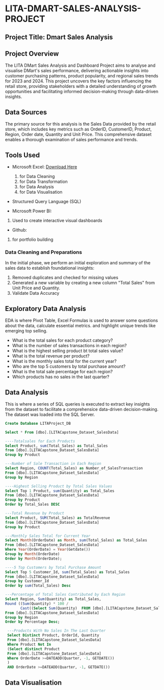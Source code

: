# LITA-DMART-SALES-ANALYSIS-PROJECT

## Project Title: Dmart Sales Analysis

## Project Overview
The LITA DMart Sales Analysis and Dashboard Project aims to analyse and visualise DMart's sales performance, delivering actionable insights into customer purchasing patterns, product popularity, and regional sales trends for 2023 and 2024. This project uncovers the key factors influencing the retail store, providing stakeholders with a detailed understanding of growth opportunities and facilitating informed decision-making through data-driven insights.

## Data Sources
The primary source for this analysis is the Sales Data provided by the retail store, which includes key metrics such as OrderID, CustomerID, Product, Region, Order date, Quantity and Unit Price. This comprehensive dataset enables a thorough examination of sales performance and trends.

## Tools Used
- Microsoft Excel: [Download Here](https://www.microsoft.com)
  1. for Data Cleaning
  2. for  Data Transformation 
  3. for Data Analysis
  4. for Data Visualisation

- Structured Query Language (SQL)
- Microsoft Power BI:
 1. Used to create interactive visual dashboards
- Github:
 1. for portfolio building

  ### Data Cleaning and Preparations
  In the initial phase, we perform an initial exploration and summary of the sales data to establish foundational insights:
  1. Removed duplicates and checked for missing values
  2. Generated a new variable by creating a new column "Total Sales" from Unit Price and Quantity.
  3. Validate Data Accuracy
  
## Exploratory Data Analysis
EDA is where Pivot Table, Excel Formulas is used to answer some questions about the data, calculate essential metrics. and highlight unique trends like emerging top selling.
- What is the total sales for each product category?
- What is the number of sales transactions in each region?
- What is the highest selling product bt total sales value?
- What is the total revenue per product?
- What is the monthly sales total for the current year?
- Who are the top 5 customers by total purchase amount?
- What is the total sale percentage for each region?
- Which products has no sales in the last quarter?

## Data Analysis
This is where a series of SQL queries is executed to extract key insights from the dataset to facilitate a comprehensice data-driven decision-making. The dataset was loaded into the SQL Server.

```SQL
Create Database LITAProject_DB

Select * From [dbo].[LITACapstone_Dataset_SalesData]

----Totalsales for Each Products
Select Product, sum(Total_Sales) as Total_Sales
from [dbo].[LITACapstone_Dataset_SalesData]
Group by Product

---Number of Sale Transaction in Each Region
Select Region, COUNT(Total_Sales) as Number_of_SalesTransaction
From [dbo].[LITACapstone_Dataset_SalesData]
Group by Region

----Highest Selling Product by Total Sales Values
Select Top 1 Product, sum(Quantity) as Total_Sales
From [dbo].[LITACapstone_Dataset_SalesData]
Group by Product
Order by Total_Sales DESC

---Total Revenue by Product
Select Product, SUM(Total_Sales) as TotalRevenue
from [dbo].[LITACapstone_Dataset_SalesData]
Group by Product

---Monthly Sales Total for Current Year
Select Month(OrderDate) as Month, sum(Total_Sales) as Total_Sales
From [dbo].[LITACapstone_Dataset_SalesData]
Where Year(OrderDate) = Year(Getdate())
Group by Month(OrderDate)
Order by Month(OrderDate);

----5 Top Customers by Total Purchase Amount
Select Top 5 Customer_Id, sum(Total_Sales) as Total_Sales
From [dbo].[LITACapstone_Dataset_SalesData]
Group by Customer_Id
Order by sum(Total_Sales) Desc

---Percentage of Total Sales Contributed by Each Region
Select Region, Sum(Quantity) as Total_Sales,
Round ((Sum(Quantity) * 100 /
       Cast((Select Sum(Quantity)  FROM [dbo].[LITACapstone_Dataset_SalesData]) as float)), 2) as Percentage
From [dbo].[LITACapstone_Dataset_SalesData]
Group by Region
Order by Percentage Desc;

 ---Products With No Sales In The Last Quarter
 Select Distinct Product, OrderId, Quantity
 From [dbo].[LITACapstone_Dataset_SalesData]
 Where Product Not In
 (Select distinct Product
 From [dbo].[LITACapstone_Dataset_SalesData]
 Where OrderDate >=DATEADD(Quarter, -1, GETDATE())
 )
 AND OrderDate >=DATEADD(Quarter, -1, GETDATE())
```

## Data Visualisation


